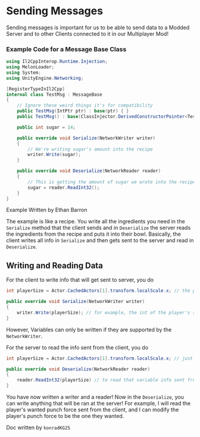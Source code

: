 # Sending Messages

Sending messages is important for us to be able to send data to a Modded Server and to other Clients connected to it in our Multiplayer Mod!

### Example Code for a Message Base Class
```csharp
using Il2CppInterop.Runtime.Injection;
using MelonLoader;
using System;
using UnityEngine.Networking;

[RegisterTypeInIl2Cpp]
internal class TestMsg : MessageBase
{
    // Ignore these weird things it's for compatibility
    public TestMsg(IntPtr ptr) : base(ptr) { }
    public TestMsg() : base(ClassInjector.DerivedConstructorPointer<TestMsg>()) { ClassInjector.DerivedConstructorBody(this); }

    public int sugar = 14;

    public override void Serialize(NetworkWriter writer)
    {
        // We're writing sugar's amount into the recipe
        writer.Write(sugar);
    }

    public override void Deserialize(NetworkReader reader)
    {
        // This is getting the amount of sugar we wrote into the recipe and putting it in our bowl
        sugar = reader.ReadInt32();
    }
}
```
Example Written by Ethan Barron

The example is like a recipe. You write all the ingredients you need in the `Serialize` method that the client sends and in `Deserialize` the server reads the ingredients from the recipe and puts it into their bowl. Basically, the client writes all info in `Serialize` and then gets sent to the server and read in `Deserialize`.

## Writing and Reading Data

For the client to write info that will get sent to server, you do
```csharp
int playerSize = Actor.CachedActors[1].transform.localScale.x; // the player's x size

public override void Serialize(NetworkWriter writer)
{
    writer.Write(playerSize); // for example, the int of the player's size
}
```
However, Variables can only be written if they are supported by the `NetworkWriter`.

For the server to read the info sent from the client, you do
```csharp
int playerSize = Actor.CachedActors[1].transform.localScale.x; // just a placeholder for the reader to know what variable they need to read from the client.

public override void Deserialize(NetworkReader reader)
{
    reader.ReadInt32(playerSize) // to read that variable info sent from client
}
```
You have now written a writer and a reader! Now in the `Deserialize`, you can write anything that will be ran at the server! For example, I will read the player's wanted punch force sent from the client, and I can modify the player's punch force to be the one they wanted.

Doc written by `konradKG25`